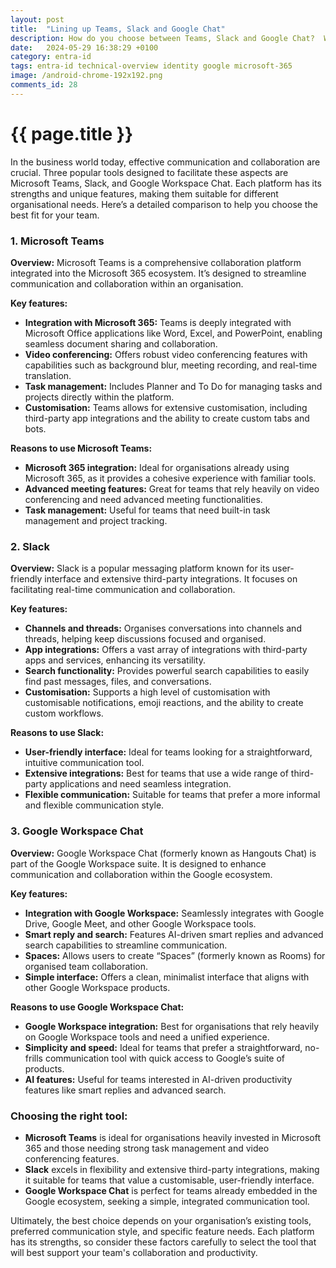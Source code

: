 ```yaml
---
layout: post
title:  "Lining up Teams, Slack and Google Chat"
description: How do you choose between Teams, Slack and Google Chat?  What are the main differentiating factors that allow you to make a decision.
date:   2024-05-29 16:38:29 +0100
category: entra-id
tags: entra-id technical-overview identity google microsoft-365
image: /android-chrome-192x192.png
comments_id: 28
---
```

<h1>{{ page.title }}</h1>


In the business world today, effective communication and collaboration are crucial. Three popular tools designed to facilitate these aspects are Microsoft Teams, Slack, and Google Workspace Chat. Each platform has its strengths and unique features, making them suitable for different organisational needs. Here’s a detailed comparison to help you choose the best fit for your team.

### **1. Microsoft Teams**

**Overview:**
Microsoft Teams is a comprehensive collaboration platform integrated into the Microsoft 365 ecosystem. It’s designed to streamline communication and collaboration within an organisation.

**Key features:**
- **Integration with Microsoft 365:** Teams is deeply integrated with Microsoft Office applications like Word, Excel, and PowerPoint, enabling seamless document sharing and collaboration.
- **Video conferencing:** Offers robust video conferencing features with capabilities such as background blur, meeting recording, and real-time translation.
- **Task management:** Includes Planner and To Do for managing tasks and projects directly within the platform.
- **Customisation:** Teams allows for extensive customisation, including third-party app integrations and the ability to create custom tabs and bots.

**Reasons to use Microsoft Teams:**
- **Microsoft 365 integration:** Ideal for organisations already using Microsoft 365, as it provides a cohesive experience with familiar tools.
- **Advanced meeting features:** Great for teams that rely heavily on video conferencing and need advanced meeting functionalities.
- **Task management:** Useful for teams that need built-in task management and project tracking.

### **2. Slack**

**Overview:**
Slack is a popular messaging platform known for its user-friendly interface and extensive third-party integrations. It focuses on facilitating real-time communication and collaboration.

**Key features:**
- **Channels and threads:** Organises conversations into channels and threads, helping keep discussions focused and organised.
- **App integrations:** Offers a vast array of integrations with third-party apps and services, enhancing its versatility.
- **Search functionality:** Provides powerful search capabilities to easily find past messages, files, and conversations.
- **Customisation:** Supports a high level of customisation with customisable notifications, emoji reactions, and the ability to create custom workflows.

**Reasons to use Slack:**
- **User-friendly interface:** Ideal for teams looking for a straightforward, intuitive communication tool.
- **Extensive integrations:** Best for teams that use a wide range of third-party applications and need seamless integration.
- **Flexible communication:** Suitable for teams that prefer a more informal and flexible communication style.

### **3. Google Workspace Chat**

**Overview:**
Google Workspace Chat (formerly known as Hangouts Chat) is part of the Google Workspace suite. It is designed to enhance communication and collaboration within the Google ecosystem.

**Key features:**
- **Integration with Google Workspace:** Seamlessly integrates with Google Drive, Google Meet, and other Google Workspace tools.
- **Smart reply and search:** Features AI-driven smart replies and advanced search capabilities to streamline communication.
- **Spaces:** Allows users to create “Spaces” (formerly known as Rooms) for organised team collaboration.
- **Simple interface:** Offers a clean, minimalist interface that aligns with other Google Workspace products.

**Reasons to use Google Workspace Chat:**
- **Google Workspace integration:** Best for organisations that rely heavily on Google Workspace tools and need a unified experience.
- **Simplicity and speed:** Ideal for teams that prefer a straightforward, no-frills communication tool with quick access to Google’s suite of products.
- **AI features:** Useful for teams interested in AI-driven productivity features like smart replies and advanced search.

### **Choosing the right tool:**

- **Microsoft Teams** is ideal for organisations heavily invested in Microsoft 365 and those needing strong task management and video conferencing features.
- **Slack** excels in flexibility and extensive third-party integrations, making it suitable for teams that value a customisable, user-friendly interface.
- **Google Workspace Chat** is perfect for teams already embedded in the Google ecosystem, seeking a simple, integrated communication tool.

Ultimately, the best choice depends on your organisation’s existing tools, preferred communication style, and specific feature needs. Each platform has its strengths, so consider these factors carefully to select the tool that will best support your team's collaboration and productivity.
